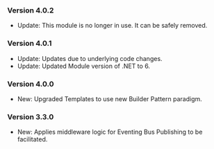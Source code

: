### Version 4.0.2

- Update: This module is no longer in use. It can be safely removed.

### Version 4.0.1

- Update: Updates due to underlying code changes.
- Update: Updated Module version of .NET to 6.

### Version 4.0.0

- New: Upgraded Templates to use new Builder Pattern paradigm.

### Version 3.3.0

- New: Applies middleware logic for Eventing Bus Publishing to be facilitated.